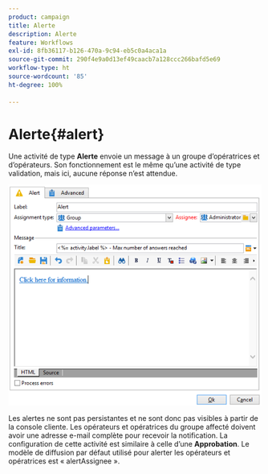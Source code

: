 ```yaml
---
product: campaign
title: Alerte
description: Alerte
feature: Workflows
exl-id: 8fb36117-b126-470a-9c94-eb5c0a4aca1a
source-git-commit: 290f4e9a0d13ef49caacb7a128ccc266bafd5e69
workflow-type: ht
source-wordcount: '85'
ht-degree: 100%

---
```


# Alerte{#alert}



Une activité de type **Alerte** envoie un message à un groupe d’opératrices et d’opérateurs. Son fonctionnement est le même qu’une activité de type validation, mais ici, aucune réponse n’est attendue.

![](assets/edit_alerte.png)

Les alertes ne sont pas persistantes et ne sont donc pas visibles à partir de la console cliente. Les opérateurs et opératrices du groupe affecté doivent avoir une adresse e-mail complète pour recevoir la notification. La configuration de cette activité est similaire à celle d’une **Approbation**. Le modèle de diffusion par défaut utilisé pour alerter les opérateurs et opératrices est « alertAssignee ».
